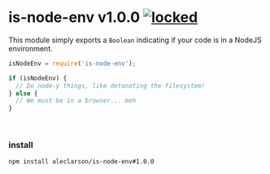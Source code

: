 
# is-node-env v1.0.0 [![locked](http://badges.github.io/stability-badges/dist/locked.svg)](http://github.com/badges/stability-badges)

This module simply exports a `Boolean` indicating if your code is in a NodeJS environment.

```JavaScript
isNodeEnv = require('is-node-env');

if (isNodeEnv) {
  // Do node-y things, like detonating the filesystem!
} else {
  // We must be in a browser... meh
}
```

&nbsp;

### install

```sh
npm install aleclarson/is-node-env#1.0.0
```
